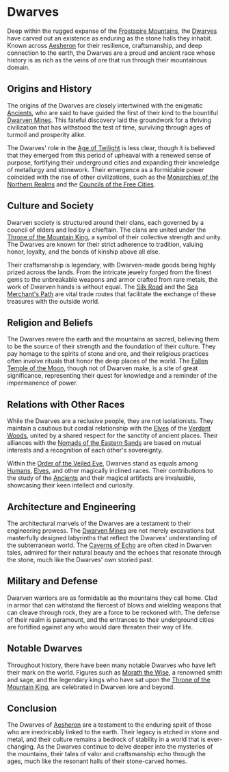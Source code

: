 # Dwarves

Deep within the rugged expanse of the [Frostspire Mountains](Frostspire%20Mountains.md), the [Dwarves](Dwarves.md) have carved out an existence as enduring as the stone halls they inhabit. Known across [Aesheron](Aesheron.md) for their resilience, craftsmanship, and deep connection to the earth, the Dwarves are a proud and ancient race whose history is as rich as the veins of ore that run through their mountainous domain.

## Origins and History

The origins of the Dwarves are closely intertwined with the enigmatic [Ancients](Ancients.md), who are said to have guided the first of their kind to the bountiful [Dwarven Mines](Dwarven%20Mines.md). This fateful discovery laid the groundwork for a thriving civilization that has withstood the test of time, surviving through ages of turmoil and prosperity alike.

The Dwarves' role in the [Age of Twilight](Age%20of%20Twilight.md) is less clear, though it is believed that they emerged from this period of upheaval with a renewed sense of purpose, fortifying their underground cities and expanding their knowledge of metallurgy and stonework. Their emergence as a formidable power coincided with the rise of other civilizations, such as the [Monarchies of the Northern Realms](Monarchies%20of%20the%20Northern%20Realms.md) and the [Councils of the Free Cities](Councils%20of%20the%20Free%20Cities.md).

## Culture and Society

Dwarven society is structured around their clans, each governed by a council of elders and led by a chieftain. The clans are united under the [Throne of the Mountain King](Throne%20of%20the%20Mountain%20King.md), a symbol of their collective strength and unity. The Dwarves are known for their strict adherence to tradition, valuing honor, loyalty, and the bonds of kinship above all else.

Their craftsmanship is legendary, with Dwarven-made goods being highly prized across the lands. From the intricate jewelry forged from the finest gems to the unbreakable weapons and armor crafted from rare metals, the work of Dwarven hands is without equal. The [Silk Road](Silk%20Road.md) and the [Sea Merchant's Path](Sea%20Merchant's%20Path.md) are vital trade routes that facilitate the exchange of these treasures with the outside world.

## Religion and Beliefs

The Dwarves revere the earth and the mountains as sacred, believing them to be the source of their strength and the foundation of their culture. They pay homage to the spirits of stone and ore, and their religious practices often involve rituals that honor the deep places of the world. The [Fallen Temple of the Moon](Fallen%20Temple%20of%20the%20Moon.md), though not of Dwarven make, is a site of great significance, representing their quest for knowledge and a reminder of the impermanence of power.

## Relations with Other Races

While the Dwarves are a reclusive people, they are not isolationists. They maintain a cautious but cordial relationship with the [Elves](Elves.md) of the [Verdant Woods](Verdant%20Woods.md), united by a shared respect for the sanctity of ancient places. Their alliances with the [Nomads of the Eastern Sands](Nomads%20of%20the%20Eastern%20Sands.md) are based on mutual interests and a recognition of each other's sovereignty.

Within the [Order of the Veiled Eye](Order%20of%20the%20Veiled%20Eye.md), Dwarves stand as equals among [Humans](Humans.md), [Elves](Elves.md), and other magically inclined races. Their contributions to the study of the [Ancients](Ancients.md) and their magical artifacts are invaluable, showcasing their keen intellect and curiosity.

## Architecture and Engineering

The architectural marvels of the Dwarves are a testament to their engineering prowess. The [Dwarven Mines](Dwarven%20Mines.md) are not merely excavations but masterfully designed labyrinths that reflect the Dwarves' understanding of the subterranean world. The [Caverns of Echo](Caverns%20of%20Echo.md) are often cited in Dwarven tales, admired for their natural beauty and the echoes that resonate through the stone, much like the Dwarves' own storied past.

## Military and Defense

Dwarven warriors are as formidable as the mountains they call home. Clad in armor that can withstand the fiercest of blows and wielding weapons that can cleave through rock, they are a force to be reckoned with. The defense of their realm is paramount, and the entrances to their underground cities are fortified against any who would dare threaten their way of life.

## Notable Dwarves

Throughout history, there have been many notable Dwarves who have left their mark on the world. Figures such as [Morath the Wise](Morath%20the%20Wise.md), a renowned smith and sage, and the legendary kings who have sat upon the [Throne of the Mountain King](Throne%20of%20the%20Mountain%20King.md), are celebrated in Dwarven lore and beyond.

## Conclusion

The Dwarves of [Aesheron](Aesheron.md) are a testament to the enduring spirit of those who are inextricably linked to the earth. Their legacy is etched in stone and metal, and their culture remains a bedrock of stability in a world that is ever-changing. As the Dwarves continue to delve deeper into the mysteries of the mountains, their tales of valor and craftsmanship echo through the ages, much like the resonant halls of their stone-carved homes.